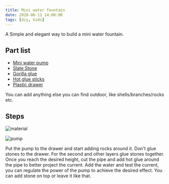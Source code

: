 ```yaml
---
title: Mini water fountain 
date: 2020-06-11 14:00:00
tags: [diy, kids]
---
```


A Simple and elegant way to build a mini water fountain.

## Part list

- [Mini water pump](https://www.amazon.com/gp/product/B07SJGKFT7/ref=ppx_yo_dt_b_asin_title_o01_s00?ie=UTF8&psc=1)
- [Slate Stone](https://www.amazon.com/gp/product/B076ZYYBMH/ref=ppx_yo_dt_b_asin_title_o09_s00?ie=UTF8&psc=1)
- [Gorilla glue](https://www.amazon.com/gp/product/B00OAAUAX8/ref=ppx_yo_dt_b_asin_title_o06_s01?ie=UTF8&psc=1)
- [Hot glue sticks](https://www.amazon.com/Gorilla-Sticks-Diameter-Count-Clear/dp/B06VWY19M2/ref=sr_1_4?crid=1WTW2JXYVGBRA&dchild=1&keywords=thermo+glue+gun&qid=1591886306&s=home-garden&sprefix=termo+glue%2Cgarden%2C140&sr=1-4)
- [Plastic drawer](https://www.amazon.com/gp/product/B0118B1TAE/ref=ppx_yo_dt_b_asin_title_o05_s00?ie=UTF8&psc=1)

You can add anything else you can find outdoor, like shells/branches/rocks etc.

## Steps

![material](IMG_2442.JPEG)

![pump](IMG_2443.JPEG)

Put the pump to the drawer and start adding rocks around it. Don't glue stones to the drawer.
For the second and other layers glue stones together.
Once you reach the desired height, cut the pipe and add hot glue around the pipe to better project the current.
Add the water and test the current, you can regulate the power of the pump to achieve the desired effect.
You can add stone on top or leave it like that.

